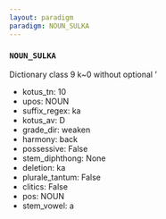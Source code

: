 ```yaml
---
layout: paradigm
paradigm: NOUN_SULKA
---
```

### ` NOUN_SULKA `

Dictionary class 9 k~0 without optional ’
* kotus_tn: 10
* upos: NOUN
* suffix_regex: ka
* kotus_av: D
* grade_dir: weaken
* harmony: back
* possessive: False
* stem_diphthong: None
* deletion: ka
* plurale_tantum: False
* clitics: False
* pos: NOUN
* stem_vowel: a
